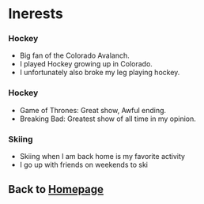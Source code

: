 # Inerests 

### Hockey

* Big fan of the Colorado Avalanch.
* I played Hockey growing up in Colorado.
* I unfortunately also broke my leg playing hockey.

### Hockey
* Game of Thrones: Great show, Awful ending.
* Breaking Bad: Greatest show of all time in my opinion.

### Skiing
 * Skiing when I am back home is my favorite activity
 * I go up with friends on weekends to ski

## Back to [Homepage](https://github.com/jackelly23/jackelly23.gethub.io.git)
